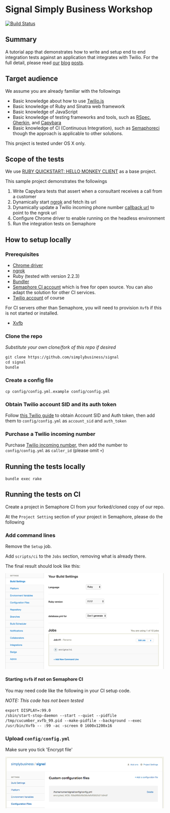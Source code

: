 # Signal Simply Business Workshop

[![Build Status](https://semaphoreci.com/api/v1/projects/4382a32d-b43a-4c60-ab10-865e7078dd90/967417/badge.svg)](https://semaphoreci.com/simplybusiness/signal)

## Summary

A tutorial app that demonstrates how to write and setup end to end integration tests against an application that integrates with Twilio. For the full detail, please read [our](http://tech.simplybusiness.co.uk/2016/06/07/continuous-integration-for-twilio/) [blog](http://tech.simplybusiness.co.uk/2016/06/07/continuous-integration-for-twilio-part-2/) [posts](http://tech.simplybusiness.co.uk/2016/06/07/continuous-integration-for-twilio-part-3/).

## Target audience

We assume you are already familiar with the followings

- Basic knowledge about how to use [Twilio.js](https://www.twilio.com/docs/api/client/twilio-js)
- Basic knowledge of Ruby and Sinatra web framework
- Basic knowledge of JavaScript
- Basic knowledge of testing frameworks and tools, such as [RSpec](http://rspec.info/), [Gherkin](https://github.com/cucumber/cucumber/wiki/Gherkin), and [Capybara](https://github.com/jnicklas/capybara)
- Basic knowledge of CI (Continuous Integration), such as [Semaphoreci](http://semaphoreci.com) though the approach is applicable to other solutions.

This project is tested under OS X only.

## Scope of the tests

We use [RUBY QUICKSTART: HELLO MONKEY CLIENT](https://www.twilio.com/docs/quickstart/ruby/client/hello-monkey) as a base project.

This sample project demonstrates the followings

1. Write Capybara tests that assert when a consultant receives a call from a customer
1. Dynamically start [ngrok](http://ngrok.com) and fetch its url
1. Dynamically update a Twilio incoming phone number [callback url](https://www.twilio.com/docs/api/rest/incoming-phone-numbers) to point to the ngrok url
1. Configure Chrome driver to enable running on the headless environment
1. Run the integration tests on Semaphore

## How to setup locally

### Prerequisites

- [Chrome driver](https://github.com/SeleniumHQ/selenium/wiki/ChromeDriver)
- [ngrok](http://ngrok.com)
- Ruby (tested with version 2.2.3)
- [Bundler](http://bundler.io/)
- [Semaphore CI account](https://semaphoreci.com/) which is free for open source. You can also adapt the solution for other CI services.
- [Twilio account](https://www.twilio.com/) of course

For CI servers other than Semaphore, you will need to provision `Xvfb` if this is
not started or installed.

- [Xvfb](https://www.x.org/archive/current/doc/man/man1/Xvfb.1.xhtml)

### Clone the repo

*Substitute your own clone/fork of this repo if desired*

```
git clone https://github.com/simplybusiness/signal
cd signal
bundle
```

### Create a config file

```
cp config/config.yml.example config/config.yml
```

### Obtain Twilio account SID and its auth token

Follow [this Twilio guide](https://support.twilio.com/hc/en-us/articles/223136027-Auth-Tokens-and-how-to-change-them) to obtain Account SID and Auth token, then add them to `config/config.yml` as `account_sid` and `auth_token`

### Purchase a Twilio incoming number

Purchase [Twilio incoming number](https://www.twilio.com/user/account/phone-numbers/incoming
), then add the number to `config/config.yml` as `caller_id` (please omit `+`)

## Running the tests locally

```
bundle exec rake
```

## Running the tests on CI

Create a project in Semaphore CI from your forked/cloned copy of our repo.

At the `Project Setting` section of your project in Semaphore, please do the following

### Add command lines

Remove the `Setup` job.

Add `scripts/ci` to the `Jobs` section, removing what is already there.

The final result should look like this:

<img width="500px" src="doc/img/semaphore_build_settings.png"></img>

#### Starting `Xvfb` if not on Semaphore CI

You may need code like the following in your CI setup code.

*NOTE: This code has not been tested*

```
export DISPLAY=:99.0
/sbin/start-stop-daemon --start --quiet --pidfile /tmp/cucumber_xvfb_99.pid --make-pidfile --background --exec /usr/bin/Xvfb -- :99 -ac -screen 0 1600x1200x16
```

### Upload `config/config.yml`

Make sure you tick 'Encrypt file'

<img width="500px" src="doc/img/semaphore_configuration_files.png"></img>
